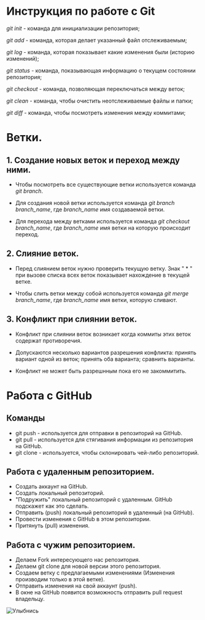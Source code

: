 # Инструкция по работе с Git

*git init* - команда для инициализации репозитория;

*git add* - команда, которая делает указанный файл отслеживаемым;

*git log* - команда, которая показывает какие изменения были (историю изменений);

*git status* - команда, показывающая информацию о текущем состоянии репозитория;

*git checkout* - команда, позволяющая переключаться между веток;

*git clean* - команда, чтобы очистить неотслеживаемые файлы и папки;

*git diff* - команда, чтобы посмотреть изменения между коммитами;


# Ветки.

## 1. Создание новых веток и переход между ними.
* Чтобы посмотреть все существующие ветки используется команда *git branch*.

* Для создания новой ветки используется команда *git branch branch_name*, где *branch_name* имя создаваемой ветки.

* Для перехода между ветками используется команда *git checkout branch_name*, где *branch_name* имя ветки на которую происходит переход.


## 2. Слияние веток.
* Перед слиянием веток нужно проверить текущую ветку. Знак " * " при вызове списка всех веток показывает нахождение в текущей ветке.

* Чтобы слить ветки между собой используется команда *git merge branch_name*, где *branch_name* имя ветки, которую сливают.


## 3. Конфликт при слиянии веток.
* Конфликт при слиянии веток возникает когда коммиты этих веток содержат противоречия.

* Допускаются несколько вариантов разрешения конфликта: принять вариант одной из веток; принять оба варианта; сравнить варианты.

* Конфликт не может быть разрешнным пока его не закоммитить.


# Работа с GitHub

## Команды

* git push - используется для отправки в репозиторий на GitHub.
* git pull - используется для стягивания информации из репозитория на GitHub.
* git clone - используется, чтобы склонировать чей-либо репозиторий.

## Работа с удаленным репозиторием.

* Создать аккаунт на GitHub.
* Создать локальный репозиторий.
* "Подружить" локальный репозиторий с удаленным. GitHub подскажет как это сделать.
* Отправить (push) локальный репозиторий в удаленный (на GitHub).
* Провести изменения с GitHub в этом репозитории. 
* Притянуть (pull) изменения.

## Работа с чужим репозиторием.

* Делаем Fork интересующего нас репозитория.
* Делаем git clone для новой версии этого репозитория.
* Создаем ветку с предлагаемыми изменениями (Изменения производим только в этой ветке).
* Отправить изменения на свой аккаунт (push).
* В окне на GitHub появится возможность отправить pull request владельцу.

![Улыбнись](smile.jpg) 

